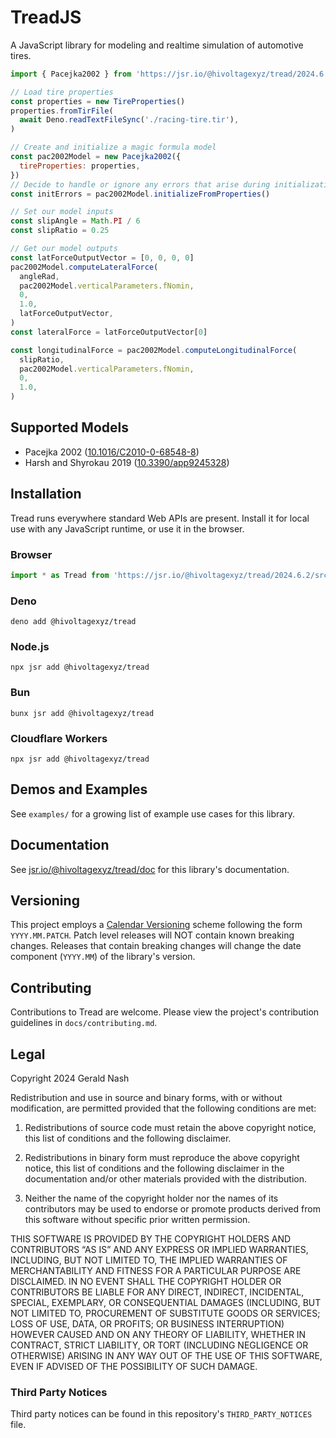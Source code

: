 # TreadJS

A JavaScript library for modeling and realtime simulation of automotive tires.

```javascript
import { Pacejka2002 } from 'https://jsr.io/@hivoltagexyz/tread/2024.6.2/src/mod.js'

// Load tire properties
const properties = new TireProperties()
properties.fromTirFile(
  await Deno.readTextFileSync('./racing-tire.tir'),
)

// Create and initialize a magic formula model
const pac2002Model = new Pacejka2002({
  tireProperties: properties,
})
// Decide to handle or ignore any errors that arise during initialization
const initErrors = pac2002Model.initializeFromProperties()

// Set our model inputs
const slipAngle = Math.PI / 6
const slipRatio = 0.25

// Get our model outputs
const latForceOutputVector = [0, 0, 0, 0]
pac2002Model.computeLateralForce(
  angleRad,
  pac2002Model.verticalParameters.fNomin,
  0,
  1.0,
  latForceOutputVector,
)
const lateralForce = latForceOutputVector[0]

const longitudinalForce = pac2002Model.computeLongitudinalForce(
  slipRatio,
  pac2002Model.verticalParameters.fNomin,
  0,
  1.0,
)
```

## Supported Models

- Pacejka 2002
  ([10.1016/C2010-0-68548-8](https://doi.org/10.1016/C2010-0-68548-8))
- Harsh and Shyrokau 2019
  ([10.3390/app9245328](https://doi.org/10.3390/app9245328))

## Installation

Tread runs everywhere standard Web APIs are present. Install it for local use
with any JavaScript runtime, or use it in the browser.

### Browser

```javascript
import * as Tread from 'https://jsr.io/@hivoltagexyz/tread/2024.6.2/src/mod.js'
```

### Deno

```shell
deno add @hivoltagexyz/tread
```

### Node.js

```shell
npx jsr add @hivoltagexyz/tread
```

### Bun

```shell
bunx jsr add @hivoltagexyz/tread
```

### Cloudflare Workers

```shell
npx jsr add @hivoltagexyz/tread
```

## Demos and Examples

See `examples/` for a growing list of example use cases for this library.

## Documentation

See [jsr.io/@hivoltagexyz/tread/doc](https://jsr.io/@hivoltagexyz/tread/doc) for this library's documentation.

## Versioning

This project employs a [Calendar Versioning](https://calver.org/) scheme
following the form `YYYY.MM.PATCH`. Patch level releases will NOT contain known
breaking changes. Releases that contain breaking changes will change the date
component (`YYYY.MM`) of the library's version.

## Contributing

Contributions to Tread are welcome. Please view the project's contribution
guidelines in `docs/contributing.md`.

## Legal

Copyright 2024 Gerald Nash

Redistribution and use in source and binary forms, with or without modification,
are permitted provided that the following conditions are met:

1. Redistributions of source code must retain the above copyright notice, this
   list of conditions and the following disclaimer.

2. Redistributions in binary form must reproduce the above copyright notice,
   this list of conditions and the following disclaimer in the documentation
   and/or other materials provided with the distribution.

3. Neither the name of the copyright holder nor the names of its contributors
   may be used to endorse or promote products derived from this software without
   specific prior written permission.

THIS SOFTWARE IS PROVIDED BY THE COPYRIGHT HOLDERS AND CONTRIBUTORS “AS IS” AND
ANY EXPRESS OR IMPLIED WARRANTIES, INCLUDING, BUT NOT LIMITED TO, THE IMPLIED
WARRANTIES OF MERCHANTABILITY AND FITNESS FOR A PARTICULAR PURPOSE ARE
DISCLAIMED. IN NO EVENT SHALL THE COPYRIGHT HOLDER OR CONTRIBUTORS BE LIABLE FOR
ANY DIRECT, INDIRECT, INCIDENTAL, SPECIAL, EXEMPLARY, OR CONSEQUENTIAL DAMAGES
(INCLUDING, BUT NOT LIMITED TO, PROCUREMENT OF SUBSTITUTE GOODS OR SERVICES;
LOSS OF USE, DATA, OR PROFITS; OR BUSINESS INTERRUPTION) HOWEVER CAUSED AND ON
ANY THEORY OF LIABILITY, WHETHER IN CONTRACT, STRICT LIABILITY, OR TORT
(INCLUDING NEGLIGENCE OR OTHERWISE) ARISING IN ANY WAY OUT OF THE USE OF THIS
SOFTWARE, EVEN IF ADVISED OF THE POSSIBILITY OF SUCH DAMAGE.

### Third Party Notices

Third party notices can be found in this repository's `THIRD_PARTY_NOTICES`
file.
